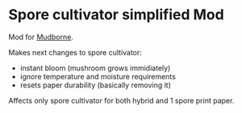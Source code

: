 # Spore cultivator simplified Mod
Mod for [Mudborne](https://store.steampowered.com/app/2355150).  

Makes next changes to spore cultivator:

- instant bloom (mushroom grows immidiately)
- ignore temperature and moisture requirements
- resets paper durability (basically removing it)

Affects only spore cultivator for both hybrid and 1 spore print paper.
